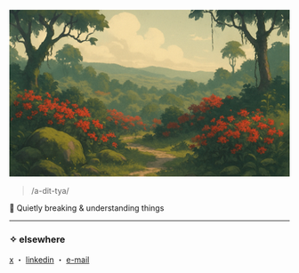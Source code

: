 <p align="center">
  <img src="https://raw.githubusercontent.com/adityac4/adityac4/main/banner.png" alt="byte society banner" style="height: 300px; width: 100%; object-fit: cover;"/>
</p>

> /a-dit-tya/

🌱 Quietly breaking & understanding things  

---

### ✧ elsewhere  
[x](https://x.com/aditya_C24) ・ [linkedin](https://linkedin.com/in/adityac4) ・ [e-mail](mailto:adityapchaudhari@gmail.com) 
<!-- ・ [blog](https://your-blog.com) -->
